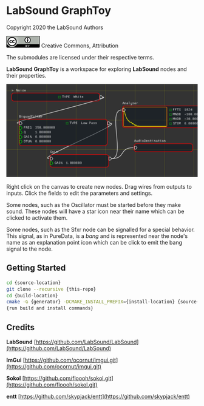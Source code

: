 
# LabSound GraphToy

Copyright 2020 the LabSound Authors

![CC BY](resources/CCBY.png) Creative Commons, Attribution

The submodules are licensed under their respective terms.

**LabSound GraphToy** is a workspace for exploring **LabSound** nodes and their properties.

![Example](resources/preview.png)

Right click on the canvas to create new nodes. Drag wires from outputs to inputs. Click the fields to edit the parameters and settings.

Some nodes, such as the Oscillator must be started before they make sound. These nodes will have a star icon near their name which can be clicked to activate them.

Some nodes, such as the Sfxr node can be signalled for a special behavior. This signal, as in PureData, is a *bang* and is represented near the node's name as an explanation point icon which can be click to emit the bang signal to the node.

## Getting Started

````sh
cd {source-location}
git clone --recursive {this-repo}
cd {build-location}
cmake -G {generator} -DCMAKE_INSTALL_PREFIX={install-location} {source-location}
{run build and install commands}
````

## Credits

**LabSound** [https://github.com/LabSound/LabSound](https://github.com/LabSound/LabSound)

**ImGui** [https://github.com/ocornut/imgui.git](https://github.com/ocornut/imgui.git)

**Sokol** [https://github.com/floooh/sokol.git](https://github.com/floooh/sokol.git)

**entt** [https://github.com/skypjack/entt](https://github.com/skypjack/entt)
